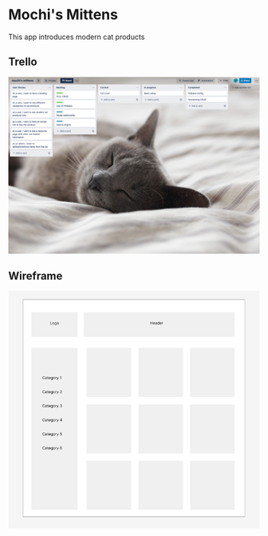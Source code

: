 # Mochi's Mittens

This app introduces modern cat products

## Trello
![](public/img/trello.png)

## Wireframe 

![](public/img/wireframe.png)